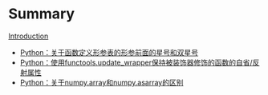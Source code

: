 # Summary

[Introduction](README.md)
* [Python：关于函数定义形参表的形参前面的星号和双星号](python001.md)
* [Python：使用functools.update_wrapper保持被装饰器修饰的函数的自省/反射属性](python002.md)
* [Python：关于numpy.array和numpy.asarray的区别](python003.md)


